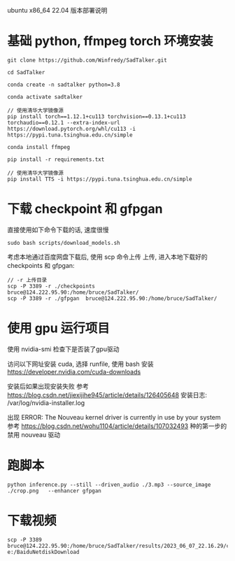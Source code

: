 ubuntu x86_64 22.04 版本部署说明

# 基础 python, ffmpeg torch 环境安装
```
git clone https://github.com/Winfredy/SadTalker.git

cd SadTalker 

conda create -n sadtalker python=3.8

conda activate sadtalker

// 使用清华大学镜像源
pip install torch==1.12.1+cu113 torchvision==0.13.1+cu113 torchaudio==0.12.1 --extra-index-url https://download.pytorch.org/whl/cu113 -i https://pypi.tuna.tsinghua.edu.cn/simple

conda install ffmpeg

pip install -r requirements.txt

// 使用清华大学镜像源
pip install TTS -i https://pypi.tuna.tsinghua.edu.cn/simple 
```

# 下载 checkpoint 和 gfpgan
直接使用如下命令下载的话, 速度很慢
```
sudo bash scripts/download_models.sh
```

考虑本地通过百度网盘下载后, 使用 scp 命令上传
上传, 进入本地下载好的 checkpoints 和 gfpgan:
```
// -r 上传目录
scp -P 3389 -r ./checkpoints  bruce@124.222.95.90:/home/bruce/SadTalker/
scp -P 3389 -r ./gfpgan  bruce@124.222.95.90:/home/bruce/SadTalker/
```

# 使用 gpu 运行项目
使用 nvidia-smi 检查下是否装了gpu驱动

访问以下网址安装 cuda, 选择 runfile, 使用 bash 安装
https://developer.nvidia.com/cuda-downloads

安装后如果出现安装失败
参考 https://blog.csdn.net/jiexijihe945/article/details/126405648
安装日志: /var/log/nvidia-installer.log

出现 ERROR: The Nouveau kernel driver is currently in use by your system
参考 https://blog.csdn.net/wohu1104/article/details/107032493 种的第一步的禁用 nouveau 驱动

# 跑脚本
```
python inference.py --still --driven_audio ./3.mp3 --source_image ./crop.png   --enhancer gfpgan
```

# 下载视频
```
scp -P 3389  bruce@124.222.95.90:/home/bruce/SadTalker/results/2023_06_07_22.16.29/crop##1.mp4  e:/BaiduNetdiskDownload
```


